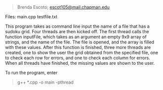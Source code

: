 > Brenda Escoto;
> escot105@mail.chapman.edu

Files:
  main.cpp
  testfile.txt

This program takes as command line input the name of a file that has a sudoku grid. Four threads are then kicked off. The first thread calls the function inputFile, which takes as an argument an empty 9x9 array of strings, and the name of the file. The file is opened, and the array is filled with these values. After this function is finished, three more threads are created, one to show the user the grid obtained from the specified file, one to check each row for errors, and one to check each column for errors. When all threads have finished, the missing values are shown to the user.

To run the program, enter
> g++ *.cpp -o main -pthread
